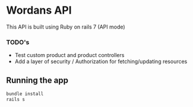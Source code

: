 # Wordans API


This API is built using Ruby on rails 7 (API mode)

### TODO's

 - Test custom product and product controllers
 - Add a layer of security / Authorization for fetching/updating resources

## Running the app

```bash
bundle install
rails s
```
